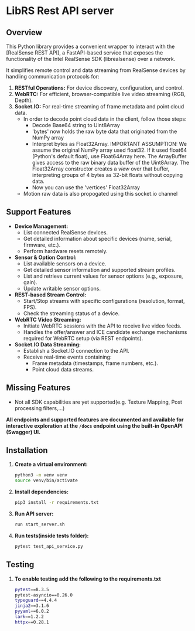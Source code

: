 # LibRS Rest API server
## Overview

This Python library provides a convenient wrapper to interact with the [RealSense REST API], a FastAPI-based service that exposes the functionality of the Intel RealSense SDK (librealsense) over a network.

It simplifies remote control and data streaming from RealSense devices by handling communication protocols for:

1.  **RESTful Operations:** For device discovery, configuration, and control.
2.  **WebRTC:** For efficient, browser-compatible live video streaming (RGB, Depth).
3.  **Socket.IO:** For real-time streaming of frame metadata and point cloud data.
    * In order to decode point cloud data in the client, follow those steps:
        * Decode Base64 string to Uint8Array
        * 'bytes' now holds the raw byte data that originated from the NumPy array
        * Interpret bytes as Float32Array.
        IMPORTANT ASSUMPTION: We assume the original NumPy array used float32.
        If it used float64 (Python's default float), use Float64Array here.
        The ArrayBuffer gives access to the raw binary data buffer of the Uint8Array.
        The Float32Array constructor creates a *view* over that buffer, interpreting
        groups of 4 bytes as 32-bit floats without copying data.
        * Now you can use the 'vertices' Float32Array
    * Motion raw data is also propogated using this socket.io channel

## Support Features

*   **Device Management:**
    *   List connected RealSense devices.
    *   Get detailed information about specific devices (name, serial, firmware, etc.).
    *   Perform hardware resets remotely.
*   **Sensor & Option Control:**
    *   List available sensors on a device.
    *   Get detailed sensor information and supported stream profiles.
    *   List and retrieve current values for sensor options (e.g., exposure, gain).
    *   Update writable sensor options.
*   **REST-based Stream Control:**
    *   Start/Stop streams with specific configurations (resolution, format, FPS).
    *   Check the streaming status of a device.
*   **WebRTC Video Streaming:**
    *   Initiate WebRTC sessions with the API to receive live video feeds.
    *   Handles the offer/answer and ICE candidate exchange mechanisms required for WebRTC setup (via REST endpoints).
*   **Socket.IO Data Streaming:**
    *   Establish a Socket.IO connection to the API.
    *   Receive real-time events containing:
        *   Frame metadata (timestamps, frame numbers, etc.).
        *   Point cloud data streams.

## Missing Features
* Not all SDK capabilities are yet supported(e.g. Texture Mapping, Post processing filters,...)

**All endpoints and supported features are documented and available for interactive exploration at the `/docs` endpoint using the built-in OpenAPI (Swagger) UI.**

## Installation


1. **Create a virtual environment:**

   ```bash
   python3 -m venv venv
   source venv/bin/activate
   ```

2. **Install dependencies:**

   ```bash
   pip3 install -r requirements.txt
   ```

3. **Run API server:**

   ```bash
   run start_server.sh
   ```

4. **Run tests(inside tests folder):**

   ```bash
   pytest test_api_service.py
   ```


## Testing

1. **To enable testing add the following to the requirements.txt**
    ```bash
    pytest==8.3.5
    pytest-asyncio==0.26.0
    typeguard==4.4.4
    jinja2==3.1.6
    pyyaml==6.0.2
    lark==1.2.2
    httpx==0.28.1
    ```